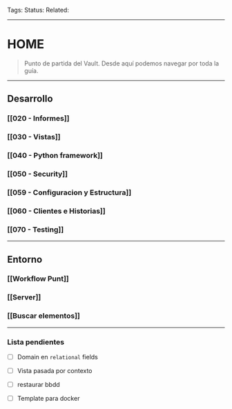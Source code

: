 Tags: 
Status: 
Related: 

___
# HOME

> Punto de partida del Vault. Desde aquí podemos navegar por toda la guía.

---
## Desarrollo
### [[020 - Informes]]
### [[030 - Vistas]]
### [[040 - Python framework]]
### [[050 - Security]]
### [[059 - Configuracion y Estructura]]
### [[060 - Clientes e Historias]]
### [[070 - Testing]]

---
## Entorno
### [[Workflow Punt]]
### [[Server]]
### [[Buscar elementos]]
---
### Lista pendientes
- [ ] Domain en `relational` fields
- [ ] Vista pasada por contexto
- [ ] restaurar bbdd
- [ ] Template para docker

